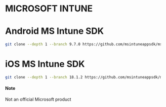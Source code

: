 # MICROSOFT INTUNE

# Android MS Intune SDK

```sh
git clone --depth 1 --branch 9.7.0 https://github.com/msintuneappsdk/ms-intune-app-sdk-android.git android/ms-intune-app-sdk-android
```

# iOS MS Intune SDK

```sh
git clone --depth 1 --branch 18.1.2 https://github.com/msintuneappsdk/ms-intune-app-sdk-ios.git ios/Vendors
```

#### Note

Not an official Microsoft product
